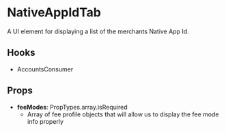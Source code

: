 # NativeAppIdTab

A UI element for displaying a list of the merchants Native App Id.

## Hooks

-   AccountsConsumer

## Props

- **feeModes**: PropTypes.array.isRequired
    - Array of fee profile objects that will allow us to display the fee mode info properly
